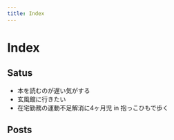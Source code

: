 ```yaml
---
title: Index
---
```


# Index

## Satus
- 本を読むのが遅い気がする
- 玄風館に行きたい
- 在宅勤務の運動不足解消に4ヶ月児 in 抱っこひもで歩く

## Posts
